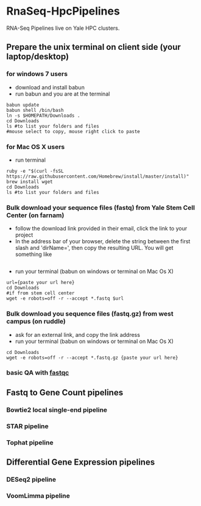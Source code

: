 # RnaSeq-HpcPipelines
RNA-Seq Pipelines live on Yale HPC clusters.
## Prepare the unix terminal on client side (your laptop/desktop)
### for windows 7 users
- download and install babun
- run babun and you are at the terminal
```
babun update
babun shell /bin/bash
ln -s $HOMEPATH/Downloads .
cd Downloads
ls #to list your folders and files
#mouse select to copy, mouse right click to paste
```
### for Mac OS X users
- run terminal
```
ruby -e "$(curl -fsSL https://raw.githubusercontent.com/Homebrew/install/master/install)"
brew install wget
cd Downloads
ls #to list your folders and files
```
### Bulk download your sequence files (fastq) from Yale Stem Cell Center (on farnam)
- follow the download link provided in their email, click the link to your project
- In the address bar of your browser, delete the string between the first slash and 'dirName=', then copy the resulting URL. You will get something like 
```http://futo.cs.yale.edu:16023//ysm-gpfs/.../Project_Gale_ChMo_D_pool1
```
- run your terminal (babun on windows or terminal on Mac Os X)
```
url={paste your url here}
cd Downloads
#if from stem cell center
wget -e robots=off -r --accept *.fastq $url
```
### Bulk download you sequence files (fastq.gz) from west campus (on ruddle)
- ask for an external link, and copy the link address
- run your terminal (babun on windows or terminal on Mac Os X)
```
cd Downloads
wget -e robots=off -r --accept *.fastq.gz {paste your url here}
```
### basic QA with [fastqc](https://www.bioinformatics.babraham.ac.uk/projects/fastqc/)


## Fastq to Gene Count pipelines
### Bowtie2 local single-end pipeline
### STAR pipeline
### Tophat pipeline
## Differential Gene Expression pipelines
### DESeq2 pipeline
### VoomLimma pipeline
